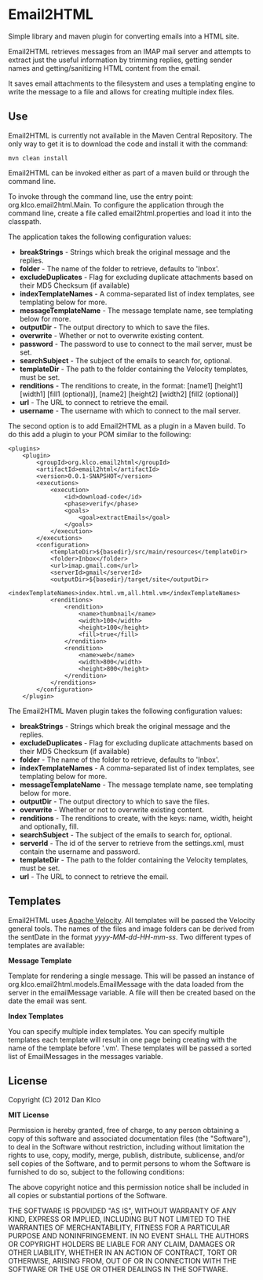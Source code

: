 Email2HTML
==========

Simple library and maven plugin for converting emails into a HTML site.

Email2HTML retrieves messages from an IMAP mail server and attempts to extract just the useful information by trimming replies, getting sender names and getting/sanitizing HTML content from the email.

It saves email attachments to the filesystem and uses a templating engine to write the message to a file and allows for creating multiple index files.

Use
----------

Email2HTML is currently not available in the Maven Central Repository.  The only way to get it is to download the code and install it with the command:

	mvn clean install

Email2HTML can be invoked either as part of a maven build or through the command line.

To invoke through the command line, use the entry point: org.klco.email2html.Main.  To configure the application through the command line, create a file called email2html.properties and load it into the classpath.

The application takes the following configuration values:

* **breakStrings** - Strings which break the original message and the replies.
* **folder** - The name of the folder to retrieve, defaults to 'Inbox'.
* **excludeDuplicates**  - Flag for excluding duplicate attachments based on their MD5 Checksum (if available)
* **indexTemplateNames** - A comma-separated list of index templates, see templating below for more.
* **messageTemplateName** - The message template name, see templating below for more.
* **outputDir** - The output directory to which to save the files.
* **overwrite** - Whether or not to overwrite existing content.
* **password** - The password to use to connect to the mail server, must be set.
* **searchSubject** - The subject of the emails to search for, optional.
* **templateDir** - The path to the folder containing the Velocity templates, must be set.
* **renditions** - The renditions to create, in the format: [name1] [height1] [width1] [fill1 (optional)], [name2] [height2] [width2] [fill2 (optional)]
* **url** - The URL to connect to retrieve the email.
* **username** - The username with which to connect to the mail server.

The second option is to add Email2HTML as a plugin in a Maven build.  To do this add a plugin to your POM similar to the following:

	<plugins>
		<plugin>
			<groupId>org.klco.email2html</groupId>
			<artifactId>email2html</artifactId>
			<version>0.0.1-SNAPSHOT</version>
			<executions>
				<execution>
					<id>download-code</id>
					<phase>verify</phase>
					<goals>
						<goal>extractEmails</goal>
					</goals>
				</execution>
			</executions>
			<configuration>
				<templateDir>${basedir}/src/main/resources</templateDir>
				<folder>Inbox</folder>
				<url>imap.gmail.com</url>
				<serverId>gmail</serverId>
				<outputDir>${basedir}/target/site</outputDir>
				<indexTemplateNames>index.html.vm,all.html.vm</indexTemplateNames>
				<renditions>
					<rendition>
						<name>thumbnail</name>
						<width>100</width>
						<height>100</height>
						<fill>true</fill>
					</rendition>
					<rendition>
						<name>web</name>
						<width>800</width>
						<height>800</height>
					</rendition>
				</renditions>
			</configuration>
		</plugin>

The Email2HTML Maven plugin takes the following configuration values:

* **breakStrings** - Strings which break the original message and the replies.
* **excludeDuplicates**  - Flag for excluding duplicate attachments based on their MD5 Checksum (if available)
* **folder** - The name of the folder to retrieve, defaults to 'Inbox'.
* **indexTemplateNames** - A comma-separated list of index templates, see templating below for more.
* **messageTemplateName** - The message template name, see templating below for more.
* **outputDir** - The output directory to which to save the files.
* **overwrite** - Whether or not to overwrite existing content.
* **renditions** - The renditions to create, with the keys: name, width, height and optionally, fill.
* **searchSubject** - The subject of the emails to search for, optional.
* **serverId** - The id of the server to retrieve from the settings.xml, must contain the username and password.
* **templateDir** - The path to the folder containing the Velocity templates, must be set.
* **url** - The URL to connect to retrieve the email.

Templates 
----------

Email2HTML uses [Apache Velocity](http://velocity.apache.org/).  All templates will be passed the Velocity general tools.  The names of the files and image folders can be derived from the sentDate in the format *yyyy-MM-dd-HH-mm-ss*.  Two different types of templates are available:

**Message Template**

Template for rendering a single message.  This will be passed an instance of org.klco.email2html.models.EmailMessage with the data loaded from the server in the emailMessage variable.  A file will then be created based on the date the email was sent.

**Index Templates**

You can specify multiple index templates.  You can specify multiple templates each template will result in one page being creating with the name of the template before '.vm'.  These templates will be passed a sorted list of EmailMessages in the messages variable.

License 
---------- 

Copyright (C) 2012  Dan Klco

**MIT License**

Permission is hereby granted, free of charge, to any person obtaining a copy of this software and associated documentation files (the "Software"), to deal in the Software without restriction, including without limitation the rights to use, copy, modify, merge, publish, distribute, sublicense, and/or sell copies of the Software, and to permit persons to whom the Software is furnished to do so, subject to the following conditions:

The above copyright notice and this permission notice shall be included in all copies or substantial portions of the Software.

THE SOFTWARE IS PROVIDED "AS IS", WITHOUT WARRANTY OF ANY KIND, EXPRESS OR IMPLIED, INCLUDING BUT NOT LIMITED TO THE WARRANTIES OF MERCHANTABILITY, FITNESS FOR A PARTICULAR PURPOSE AND NONINFRINGEMENT. IN NO EVENT SHALL THE AUTHORS OR COPYRIGHT HOLDERS BE LIABLE FOR ANY CLAIM, DAMAGES OR OTHER LIABILITY, WHETHER IN AN ACTION OF CONTRACT, TORT OR OTHERWISE, ARISING FROM, OUT OF OR IN CONNECTION WITH THE SOFTWARE OR THE USE OR OTHER DEALINGS IN THE SOFTWARE.
